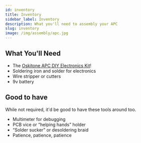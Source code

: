 ```yaml
---
id: inventory
title: Inventory
sidebar_label: Inventory
description: What you'll need to assembly your APC
slug: inventory
image: /img/assembly/apc.jpg
---
```


## What You'll Need

- The [Oskitone APC DIY Electronics Kit](https://www.oskitone.com/product/apc-diy-electronics-kit)!
- Soldering iron and solder for electronics
- Wire stripper or cutters
- 9v battery

## Good to have

While not required, it'd be good to have these tools around too.

- Multimeter for debugging
- PCB vice or “helping hands” holder
- “Solder sucker” or desoldering braid
- Patience, patience, patience
